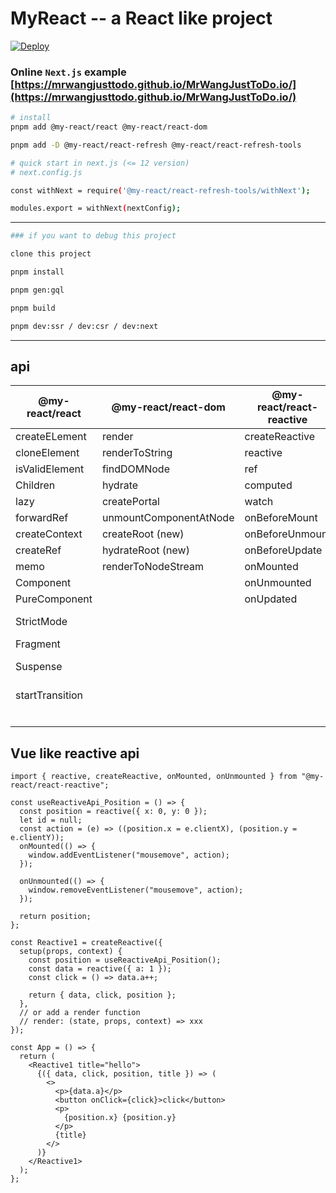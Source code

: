 # MyReact -- a React like project

[![Deploy](https://github.com/MrWangJustToDo/MyReact/actions/workflows/deploy.yml/badge.svg)](https://github.com/MrWangJustToDo/MyReact/actions/workflows/deploy.yml)

### Online `Next.js` example [https://mrwangjusttodo.github.io/MrWangJustToDo.io/](https://mrwangjusttodo.github.io/MrWangJustToDo.io/)

```bash
# install
pnpm add @my-react/react @my-react/react-dom

pnpm add -D @my-react/react-refresh @my-react/react-refresh-tools

# quick start in next.js (<= 12 version)
# next.config.js

const withNext = require('@my-react/react-refresh-tools/withNext');

modules.export = withNext(nextConfig);
```

---

```bash
### if you want to debug this project

clone this project

pnpm install

pnpm gen:gql

pnpm build

pnpm dev:ssr / dev:csr / dev:next
```

---

## api

| @my-react/react | @my-react/react-dom    | @my-react/react-reactive | @my-react/react (hook)     |
| --------------- | ---------------------- | ------------------------ | -------------------------- |
| createELement   | render                 | createReactive           | useState                   |
| cloneElement    | renderToString         | reactive                 | useEffect                  |
| isValidElement  | findDOMNode            | ref                      | useLayoutEffect            |
| Children        | hydrate                | computed                 | useRef                     |
| lazy            | createPortal           | watch                    | useMemo                    |
| forwardRef      | unmountComponentAtNode | onBeforeMount            | useReducer                 |
| createContext   | createRoot (new)       | onBeforeUnmount          | useCallback                |
| createRef       | hydrateRoot (new)      | onBeforeUpdate           | useContext                 |
| memo            | renderToNodeStream     | onMounted                | useImperativeHandle        |
| Component       |                        | onUnmounted              | useDebugValue              |
| PureComponent   |                        | onUpdated                | useSignal                  |
| StrictMode      |                        |                          | useDeferredValue (new)     |
| Fragment        |                        |                          | useId (new)                |
| Suspense        |                        |                          | useInsertionEffect (new)   |
| startTransition |                        |                          | useSyncExternalStore (new) |
|                 |                        |                          | useTransition (new)        |

## Vue like reactive api

```tsx
import { reactive, createReactive, onMounted, onUnmounted } from "@my-react/react-reactive";

const useReactiveApi_Position = () => {
  const position = reactive({ x: 0, y: 0 });
  let id = null;
  const action = (e) => ((position.x = e.clientX), (position.y = e.clientY));
  onMounted(() => {
    window.addEventListener("mousemove", action);
  });

  onUnmounted(() => {
    window.removeEventListener("mousemove", action);
  });

  return position;
};

const Reactive1 = createReactive({
  setup(props, context) {
    const position = useReactiveApi_Position();
    const data = reactive({ a: 1 });
    const click = () => data.a++;

    return { data, click, position };
  },
  // or add a render function
  // render: (state, props, context) => xxx
});

const App = () => {
  return (
    <Reactive1 title="hello">
      {({ data, click, position, title }) => (
        <>
          <p>{data.a}</p>
          <button onClick={click}>click</button>
          <p>
            {position.x} {position.y}
          </p>
          {title}
        </>
      )}
    </Reactive1>
  );
};
```
